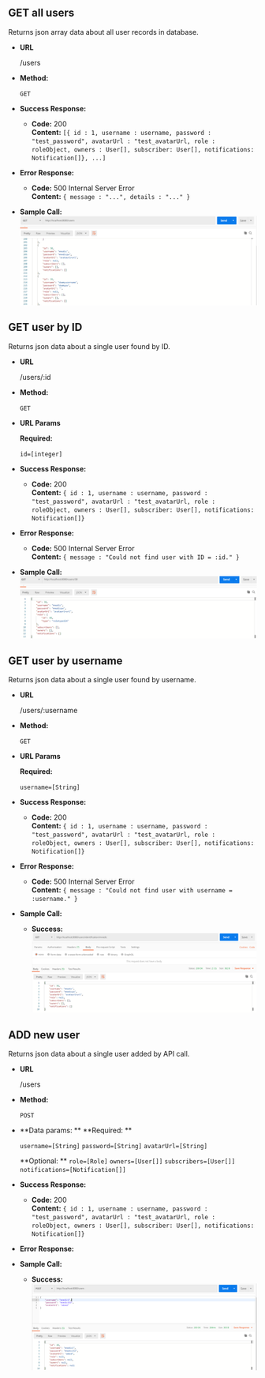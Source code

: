 **GET all users**
----
  Returns json array data about all user records in database.

* **URL**

  /users

* **Method:**

  `GET`
  
* **Success Response:**

  * **Code:** 200 <br />
    **Content:** `[{ id : 1, username : username, password : "test_password", avatarUrl : "test_avatarUrl, role : roleObject, owners : User[], subscriber: User[], notifications: Notification[]}, ...]`
 
* **Error Response:**
  
  * **Code:** 500 Internal Server Error <br />
    **Content:** `{ message : "...", details : "..." }`

* **Sample Call:**
![image info](./UsersPostman/GetUsersSuccess.png)

**GET user by ID**
----
  Returns json data about a single user found by ID.

* **URL**

  /users/:id

* **Method:**

  `GET`
  
*  **URL Params**

   **Required:**
 
   `id=[integer]`

* **Success Response:**

  * **Code:** 200 <br />
    **Content:** `{ id : 1, username : username, password : "test_password", avatarUrl : "test_avatarUrl, role : roleObject, owners : User[], subscriber: User[], notifications: Notification[]}`
 
* **Error Response:**

  * **Code:** 500 Internal Server Error <br />
    **Content:** `{ message : "Could not find user with ID = :id." }`
    
* **Sample Call:**
![image info](./UsersPostman/GetUserByUserIdObjectJson.png)

**GET user by username**
----
  Returns json data about a single user found by username.

* **URL**

  /users/:username

* **Method:**

  `GET`
  
*  **URL Params**

   **Required:**
 
   `username=[String]`

* **Success Response:**

  * **Code:** 200 <br />
    **Content:** `{ id : 1, username : username, password : "test_password", avatarUrl : "test_avatarUrl, role : roleObject, owners : User[], subscriber: User[], notifications: Notification[]}`
 
* **Error Response:**

  * **Code:** 500 Internal Server Error <br />
    **Content:** `{ message : "Could not find user with username = :username." }`
    
* **Sample Call:**
  * **Success:**
  ![image info](./UsersPostman/GetUsersByUsernameSuccess.png)

**ADD new user**
----
  Returns json data about a single user added by API call.

* **URL**

  /users

* **Method:**

  `POST`
  
* **Data params: **
   **Required: ** 
 
   `username=[String]`
   `password=[String]`
   `avatarUrl=[String]`

  **Optional: **
    `role=[Role]`
    `owners=[User[]]`
    `subscribers=[User[]]`
    `notifications=[Notification[]]`

* **Success Response:**

  * **Code:** 200 <br />
    **Content:** `{ id : 1, username : username, password : "test_password", avatarUrl : "test_avatarUrl, role : roleObject, owners : User[], subscriber: User[], notifications: Notification[]}`
 
* **Error Response:**
    
* **Sample Call:**
  * **Success:**
  ![image info](./UsersPostman/PostUsersSuccess.png)

